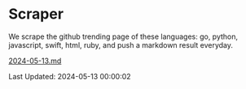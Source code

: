 # Scraper

We scrape the github trending page of these languages: go, python, javascript, swift, html, ruby, and push a markdown result everyday.

[2024-05-13.md](https://github.com/henson/Scraper/blob/master/2024-05-13.md)

Last Updated: 2024-05-13 00:00:02